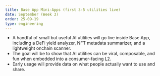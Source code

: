 ```yaml
---
title: Base App Mini-Apps (first 3-5 utilities live)
date: September (Week 3)
order: 25-09-19
type: engineering
---
```


- A handful of small but useful AI utilities will go live inside Base App, including a DeFi yield analyzer, NFT metadata summarizer, and a lightweight onchain scanner.
- The goal will be to show that AI utilities can be viral, composable, and fun when embedded into a consumer-facing L2.
- Early usage will provide data on what people actually want to use and share.

